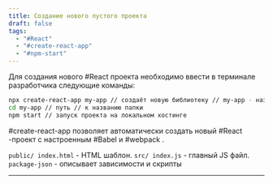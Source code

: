 ```yaml
---
title: Создание нового пустого проекта
draft: false
tags:
  - "#React"
  - "#create-react-app"
  - "#npm-start"
---
```

Для создания нового #React проекта необходимо ввести в терминале разработчика следующие команды:

```BASH
npx create-react-app my-app // создаёт новую библиотеку // my-app - название папки
cd my-app // путь // к названию папки
npm start // запуск проекта на локальном хостинге
```

#create-react-app позволяет автоматически создать новый #React -проект с настроенным #Babel и #webpack .

`public/ index.html` - HTML шаблон.
`src/ index.js` - главный JS файл.
`package-json` - описывает зависимости и скрипты

___
